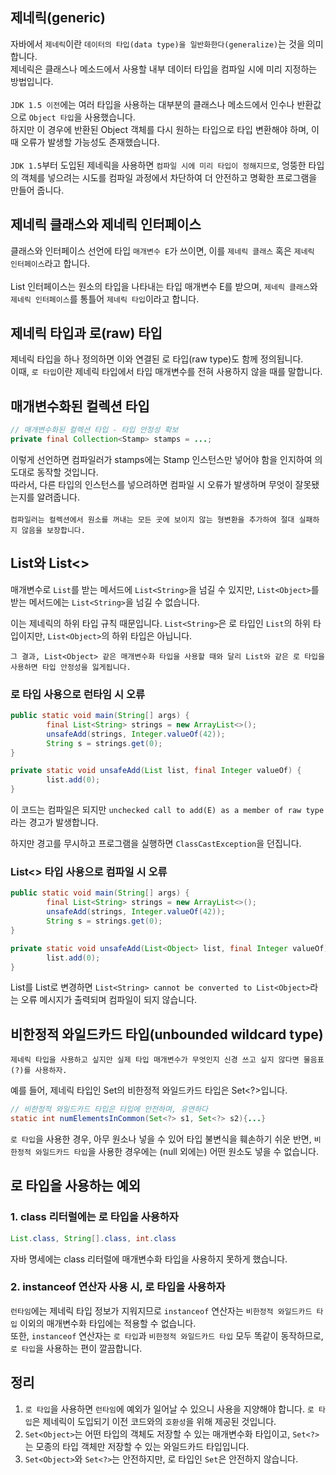 ## 제네릭(generic)
자바에서 `제네릭`이란 `데이터의 타입(data type)을 일반화한다(generalize)`는 것을 의미합니다.<br>
제네릭은 클래스나 메소드에서 사용할 내부 데이터 타입을 컴파일 시에 미리 지정하는 방법입니다.<br>
<br>
`JDK 1.5 이전`에는 여러 타입을 사용하는 대부분의 클래스나 메소드에서 인수나 반환값으로 `Object 타입`을 사용했습니다.<br>
하지만 이 경우에 반환된 Object 객체를 다시 원하는 타입으로 타입 변환해야 하며, 이때 오류가 발생할 가능성도 존재했습니다.<br>
<br>
`JDK 1.5`부터 도입된 제네릭을 사용하면 `컴파일 시에 미리 타입이 정해지므로`, 엉뚱한 타입의 객체를 넣으려는 시도를 컴파일 과정에서 차단하여 더 안전하고 명확한 프로그램을 만들어 줍니다.
<br>
## 제네릭 클래스와 제네릭 인터페이스
클래스와 인터페이스 선언에 타입 `매개변수 E`가 쓰이면, 이를 `제네릭 클래스` 혹은 `제네릭 인터페이스`라고 합니다.<br><br>
List 인터페이스는 원소의 타입을 나타내는 타입 매개변수 E를 받으며, `제네릭 클래스`와 `제네릭 인터페이스`를 통틀어 `제네릭 타입`이라고 합니다.
<br>
## 제네릭 타입과 로(raw) 타입
제네릭 타입을 하나 정의하면 이와 연결된 로 타입(raw type)도 함께 정의됩니다.<br>
이때, `로 타입`이란 제네릭 타입에서 타입 매개변수를 전혀 사용하지 않을 때를 말합니다.
<br>

## 매개변수화된 컬렉션 타입
```java
// 매개변수화된 컬렉션 타입 - 타입 안정성 확보
private final Collection<Stamp> stamps = ...;
```
이렇게 선언하면 컴파일러가 stamps에는 Stamp 인스턴스만 넣어야 함을 인지하여 의도대로 동작할 것입니다.<br>
따라서, 다른 타입의 인스턴스를 넣으려하면 컴파일 시 오류가 발생하며 무엇이 잘못됐는지를 알려줍니다.<br>
<br>
`컴파일러는 컬렉션에서 원소를 꺼내는 모든 곳에 보이지 않는 형변환을 추가하여 절대 실패하지 않음을 보장합니다.`
<br>

## List와 List<>
매개변수로 `List`를 받는 메서드에 `List<String>`을 넘길 수 있지만, `List<Object>`를 받는 메서드에는 `List<String>`을 넘길 수 없습니다.<br>

이는 제네릭의 하위 타입 규칙 때문입니다. `List<String>`은 로 타입인 `List`의 하위 타입이지만, `List<Object>`의 하위 타입은 아닙니다.<br>

`그 결과, List<Object> 같은 매개변수화 타입을 사용할 때와 달리 List와 같은 로 타입을 사용하면 타입 안정성을 잃게됩니다.`

### 로 타입 사용으로 런타임 시 오류
```java
public static void main(String[] args) {
        final List<String> strings = new ArrayList<>();
        unsafeAdd(strings, Integer.valueOf(42));
        String s = strings.get(0);
}

private static void unsafeAdd(List list, final Integer valueOf) {
        list.add(0);
}
```
이 코드는 컴파일은 되지만 `unchecked call to add(E) as a member of raw type`라는 경고가 발생합니다.

하지만 경고를 무시하고 프로그램을 실행하면 `ClassCastException`을 던집니다.

### List<> 타입 사용으로 컴파일 시 오류
```java
public static void main(String[] args) {
        final List<String> strings = new ArrayList<>();
        unsafeAdd(strings, Integer.valueOf(42));
        String s = strings.get(0);
}

private static void unsafeAdd(List<Object> list, final Integer valueOf) {
        list.add(0);
}
```
List를 List<Object>로 변경하면 `List<String> cannot be converted to List<Object>`라는 오류 메시지가 출력되며 컴파일이 되지 않습니다.

## 비한정적 와일드카드 타입(unbounded wildcard type)
`제네릭 타입을 사용하고 싶지만 실제 타입 매개변수가 무엇인지 신경 쓰고 싶지 않다면 물음표(?)를 사용하자.`<br>

예를 들어, 제네릭 타입인 Set<E>의 비한정적 와일드카드 타입은 Set<?>입니다.

```java
// 비한정적 와일드카드 타입은 타입에 안전하며, 유연하다
static int numElementsInCommon(Set<?> s1, Set<?> s2){...}
```
`로 타입`을 사용한 경우, 아무 원소나 넣을 수 있어 타입 불변식을 훼손하기 쉬운 반면, `비한정적 와일드카드 타입`을 사용한 경우에는 (null 외에는) 어떤 원소도 넣을 수 없습니다.

## 로 타입을 사용하는 예외

### 1. class 리터럴에는 로 타입을 사용하자
```java
List.class, String[].class, int.class
```
자바 명세에는 class 리터럴에 매개변수화 타입을 사용하지 못하게 했습니다.

### 2. instanceof 연산자 사용 시, 로 타입을 사용하자
`런타임`에는 제네릭 타입 정보가 지워지므로 `instanceof` 연산자는 `비한정적 와일드카드 타입` 이외의 매개변수화 타입에는 적용할 수 없습니다.<br>
또한, `instanceof` 연산자는 `로 타입`과 `비한정적 와일드카드 타입` 모두 똑같이 동작하므로, `로 타입`을 사용하는 편이 깔끔합니다.
<br>

## 정리
1. `로 타입`을 사용하면 `런타임`에 예외가 일어날 수 있으니 사용을 지양해야 합니다. `로 타입`은 제네릭이 도입되기 이전 코드와의 `호환성`을 위해 제공된 것입니다.
2. `Set<Object>`는 어떤 타입의 객체도 저장할 수 있는 매개변수화 타입이고, `Set<?>`는 모종의 타입 객체만 저장할 수 있는 와일드카드 타입입니다.
3. `Set<Object>`와 `Set<?>`는 안전하지만, 로 타입인 `Set`은 안전하지 않습니다.